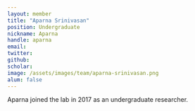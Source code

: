 ```yaml
---
layout: member
title: "Aparna Srinivasan"
position: Undergraduate
nickname: Aparna
handle: aparna
email: 
twitter: 
github: 
scholar: 
image: /assets/images/team/aparna-srinivasan.png
alum: false
---
```

Aparna joined the lab in 2017 as an undergraduate researcher.